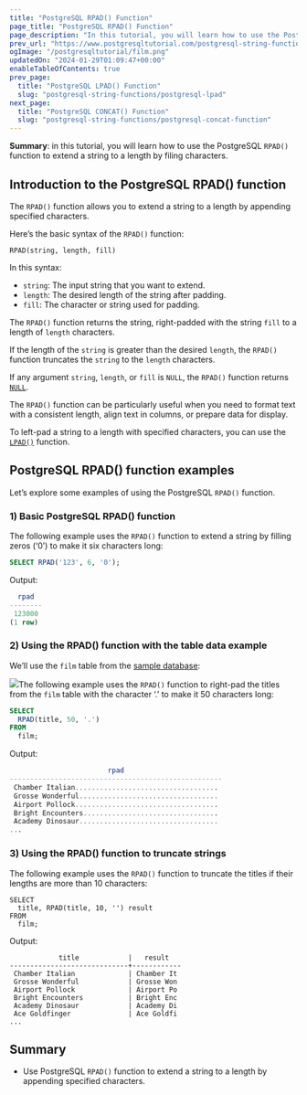 ```yaml
---
title: "PostgreSQL RPAD() Function"
page_title: "PostgreSQL RPAD() Function"
page_description: "In this tutorial, you will learn how to use the PostgreSQL RPAD() function to extend a string to a length by filing characters."
prev_url: "https://www.postgresqltutorial.com/postgresql-string-functions/postgresql-rpad/"
ogImage: "/postgresqltutorial/film.png"
updatedOn: "2024-01-29T01:09:47+00:00"
enableTableOfContents: true
prev_page: 
  title: "PostgreSQL LPAD() Function"
  slug: "postgresql-string-functions/postgresql-lpad"
next_page: 
  title: "PostgreSQL CONCAT() Function"
  slug: "postgresql-string-functions/postgresql-concat-function"
---
```





**Summary**: in this tutorial, you will learn how to use the PostgreSQL `RPAD()` function to extend a string to a length by filing characters.


## Introduction to the PostgreSQL RPAD() function

The `RPAD()` function allows you to extend a string to a length by appending specified characters.

Here’s the basic syntax of the `RPAD()` function:


```sqlsql
RPAD(string, length, fill)
```
In this syntax:

* `string`: The input string that you want to extend.
* `length`: The desired length of the string after padding.
* `fill`: The character or string used for padding.

The `RPAD()` function returns the string, right\-padded with the string `fill` to a length of `length` characters.

If the length of the `string` is greater than the desired `length`, the `RPAD()` function truncates the `string` to the `length` characters.

If any argument `string`, `length`, or `fill` is `NULL`, the `RPAD()` function returns [`NULL`](https://www.mysqltutorial.org/mysql-basics/mysql-null/).

The `RPAD()` function can be particularly useful when you need to format text with a consistent length, align text in columns, or prepare data for display.

To left\-pad a string to a length with specified characters, you can use the [`LPAD()`](postgresql-lpad) function.


## PostgreSQL RPAD() function examples

Let’s explore some examples of using the PostgreSQL `RPAD()` function.


### 1\) Basic PostgreSQL RPAD() function

The following example uses the `RPAD()` function to extend a string by filling zeros (‘0’) to make it six characters long:


```sql
SELECT RPAD('123', 6, '0');
```
Output:


```sql
  rpad
--------
 123000
(1 row)
```

### 2\) Using the RPAD() function with the table data example

We’ll use the `film` table from the [sample database](../postgresql-getting-started/postgresql-sample-database):

![](/postgresqltutorial/film.png)The following example uses the `RPAD()` function to right\-pad the titles from the `film` table with the character ‘.’ to make it 50 characters long:


```sql
SELECT 
  RPAD(title, 50, '.') 
FROM 
  film;
```
Output:


```sql
                        rpad
----------------------------------------------------
 Chamber Italian...................................
 Grosse Wonderful..................................
 Airport Pollock...................................
 Bright Encounters.................................
 Academy Dinosaur..................................
...
```

### 3\) Using the RPAD() function to truncate strings

The following example uses the `RPAD()` function to truncate the titles if their lengths are more than 10 characters:


```
SELECT 
  title, RPAD(title, 10, '') result
FROM 
  film;
```
Output:


```
            title            |   result
-----------------------------+------------
 Chamber Italian             | Chamber It
 Grosse Wonderful            | Grosse Won
 Airport Pollock             | Airport Po
 Bright Encounters           | Bright Enc
 Academy Dinosaur            | Academy Di
 Ace Goldfinger              | Ace Goldfi
...
```

## Summary

* Use PostgreSQL `RPAD()` function to extend a string to a length by appending specified characters.

